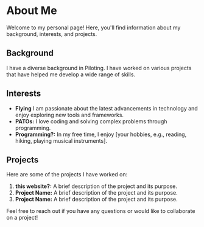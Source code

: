 # About Me

Welcome to my personal page! Here, you'll find information about my background, interests, and projects.

## Background

I have a diverse background in Piloting. I have worked on various projects that have helped me develop a wide range of skills.

## Interests

- **Flying** I am passionate about the latest advancements in technology and enjoy exploring new tools and frameworks.
- **PATOs:** I love coding and solving complex problems through programming.
- **Programming?:** In my free time, I enjoy [your hobbies, e.g., reading, hiking, playing musical instruments].

## Projects

Here are some of the projects I have worked on:

1. **this website?:** A brief description of the project and its purpose.
2. **Project Name:** A brief description of the project and its purpose.
3. **Project Name:** A brief description of the project and its purpose.

Feel free to reach out if you have any questions or would like to collaborate on a project!
